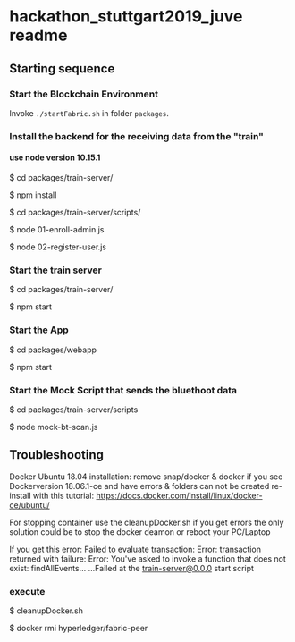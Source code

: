 # hackathon_stuttgart2019_juve readme

## Starting sequence 

### Start the Blockchain Environment

Invoke `./startFabric.sh` in folder `packages`.

### Install the backend for the receiving data from the "train"
#### use node version 10.15.1
$ cd packages/train-server/

$ npm install

$ cd packages/train-server/scripts/

$ node 01-enroll-admin.js

$ node 02-register-user.js

### Start the train server

$ cd packages/train-server/

$ npm start

### Start the App

$ cd packages/webapp

$ npm start 

### Start the Mock Script that sends the bluethoot data

$ cd packages/train-server/scripts

$ node mock-bt-scan.js


## Troubleshooting

Docker Ubuntu 18.04 installation:
remove snap/docker & docker if you see Dockerversion 18.06.1-ce and have errors &  folders can not be created
re-install with this tutorial:
https://docs.docker.com/install/linux/docker-ce/ubuntu/

For stopping container use the cleanupDocker.sh if you get errors the only solution could be to stop the docker deamon or reboot your PC/Laptop

If you get this error:
Failed to evaluate transaction: Error: transaction returned with failure: Error: You've asked to invoke a function that does not exist: findAllEvents...
...Failed at the train-server@0.0.0 start script
### execute
$ cleanupDocker.sh

$ docker rmi hyperledger/fabric-peer
